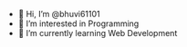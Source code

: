 - 👋 Hi, I’m @bhuvi61101
- 👀 I’m interested in Programming
- 🌱 I’m currently learning Web Development
